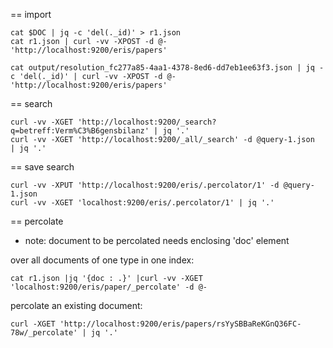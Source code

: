 == import

```
cat $DOC | jq -c 'del(._id)' > r1.json
cat r1.json | curl -vv -XPOST -d @- 'http://localhost:9200/eris/papers'

cat output/resolution_fc277a85-4aa1-4378-8ed6-dd7eb1ee63f3.json | jq -c 'del(._id)' | curl -vv -XPOST -d @- 'http://localhost:9200/eris/papers'
```

== search

```
curl -vv -XGET 'http://localhost:9200/_search?q=betreff:Verm%C3%B6gensbilanz' | jq '.'
curl -vv -XGET 'http://localhost:9200/_all/_search' -d @query-1.json  | jq '.'
```

== save search

```
curl -vv -XPUT 'http://localhost:9200/eris/.percolator/1' -d @query-1.json
curl -vv -XGET 'localhost:9200/eris/.percolator/1' | jq '.'
```

== percolate

- note: document to be percolated needs enclosing 'doc' element

over all documents of one type in one index:
```
cat r1.json |jq '{doc : .}' |curl -vv -XGET 'localhost:9200/eris/paper/_percolate' -d @-
```

percolate an existing document:
```
curl -XGET 'http://localhost:9200/eris/papers/rsYySBBaReKGnQ36FC-78w/_percolate' | jq '.'
```


